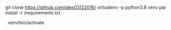 git clone https://github.com/alex03122016/
virtualenv -p python3.8 venv
pip install -r /requirements.txt

. venv/bin/activate
